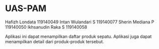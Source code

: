 # UAS-PAM

Hafizh Londata 119140049
Intan Wulandari S 119140077
Sherin Mediana P 119140050
Ikhsanudin Raka S 119140058

Aplikasi ini dapat menampilkan daftar produk sepatu. Aplikasi juga dapat menampilkan detail dari produk-produk tersebut.
